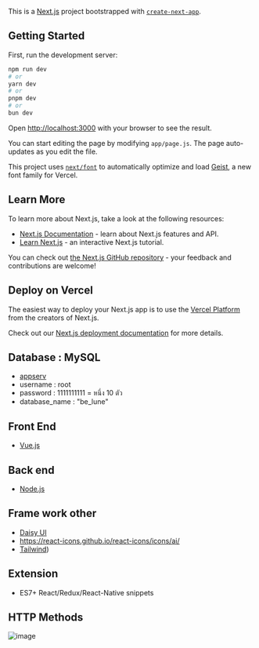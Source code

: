 This is a [Next.js](https://nextjs.org) project bootstrapped with [`create-next-app`](https://github.com/vercel/next.js/tree/canary/packages/create-next-app).

## Getting Started

First, run the development server:

```bash
npm run dev
# or
yarn dev
# or
pnpm dev
# or
bun dev
```

Open [http://localhost:3000](http://localhost:3000) with your browser to see the result.

You can start editing the page by modifying `app/page.js`. The page auto-updates as you edit the file.

This project uses [`next/font`](https://nextjs.org/docs/app/building-your-application/optimizing/fonts) to automatically optimize and load [Geist](https://vercel.com/font), a new font family for Vercel.

## Learn More

To learn more about Next.js, take a look at the following resources:

- [Next.js Documentation](https://nextjs.org/docs) - learn about Next.js features and API.
- [Learn Next.js](https://nextjs.org/learn) - an interactive Next.js tutorial.

You can check out [the Next.js GitHub repository](https://github.com/vercel/next.js) - your feedback and contributions are welcome!

## Deploy on Vercel

The easiest way to deploy your Next.js app is to use the [Vercel Platform](https://vercel.com/new?utm_medium=default-template&filter=next.js&utm_source=create-next-app&utm_campaign=create-next-app-readme) from the creators of Next.js.

Check out our [Next.js deployment documentation](https://nextjs.org/docs/app/building-your-application/deploying) for more details.

## Database : MySQL
- [appserv](https://www.appserv.org/en/)
- username : root
- password : 1111111111 = หนึ่ง 10 ตัว
- database_name : "be_lune"
## Front End
- [Vue.js](https://vuejs.org)
## Back end
- [Node.js](https://nodejs.org/en)
## Frame work other
- [Daisy UI](https://daisyui.com/docs/install/)
- https://react-icons.github.io/react-icons/icons/ai/
- [Tailwind](https://tailwindcss.com))
## Extension
- ES7+ React/Redux/React-Native snippets
## HTTP Methods
![image](https://github.com/user-attachments/assets/47437aff-2189-482c-aaca-69d216b7cbab)
